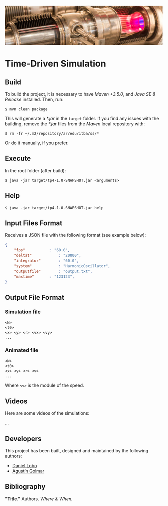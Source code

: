 ![...](resources/image/readme-header.png)

# Time-Driven Simulation

## Build

To build the project, it is necessary to have _Maven +3.5.0_, and
_Java SE 8 Release_ installed. Then, run:

```
$ mvn clean package
```

This will generate a _\*.jar_ in the `target` folder. If you find any issues
with the building, remove the _\*.jar_ files from the _Maven_ local
repository with:

```
$ rm -fr ~/.m2/repository/ar/edu/itba/ss/*
```

Or do it manually, if you prefer.

## Execute

In the root folder (after build):

```
$ java -jar target/tp4-1.0-SNAPSHOT.jar <arguments>
```

## Help

```
$ java -jar target/tp4-1.0-SNAPSHOT.jar help
```

## Input Files Format

Receives a JSON file with the following format (see example below):

```json
{
	"fps"			: "60.0",
	"deltat"			: "20000",
	"integrator"		: "60.0",
	"system"			: "HarmonicOscillator",
	"outputfile"		: "output.txt",
	"maxtime"		: "123123",
}
```

## Output File Format

### Simulation file

```
<N>
<t0>
<x> <y> <r> <vx> <vy>
...
```

### Animated file

```
<N>
<t0>
<x> <y> <r> <v>
...
```

Where `<v>` is the module of the speed.

## Videos

Here are some videos of the simulations:

...

## Developers

This project has been built, designed and maintained by the following authors:

* [Daniel Lobo](https://github.com/lobo)
* [Agustín Golmar](https://github.com/agustin-golmar)

## Bibliography

__"Title."__ Authors. _Where & When._
